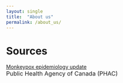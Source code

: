 ```yaml
---
layout: single
title:  "About us"
permalink: /about_us/
---
```


# Sources
<a href="https://health-infobase.canada.ca/monkeypox/" target="_blank">Monkeypox epidemiology update</a><br><font size="3">Public Health Agency of Canada (PHAC)</font>